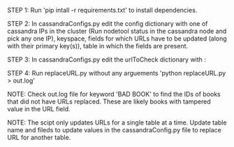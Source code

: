 STEP 1: Run 'pip intall -r requirements.txt' to install dependencies.

STEP 2: In cassandraConfigs.py edit the config dictionary with one of cassandra IPs in the cluster (Run nodetool status in the cassandra node and pick any one IP), keyspace, fields for which URLs have to be updated (along with their primary key(s)), table in which the fields are present.

STEP 3: In cassandraConfigs.py edit the urlToCheck dictionary with <URL TO FIND>:<URL TO REPLACE>

STEP 4: Run replaceURL.py without any arguements 'python replaceURL.py > out.log'

NOTE: Check out.log file for keyword 'BAD BOOK' to find the IDs of books that did not have URLs replaced. These are likely books with tampered value in the URL field.

NOTE: The scipt only updates URLs for a single table at a time. Update table name and fileds to update values in the cassandraConfig.py file to replace URL for another table.